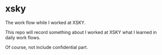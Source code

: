 # xsky

The work flow while I worked at XSKY.

This repo will record something about I worked at XSKY what I learned in daily work flows.

Of course, not include confidential part.


